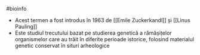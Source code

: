 #bioinfo 
- Acest termen a fost introdus în 1963 de [[Emile Zuckerkandl]] și [[Linus Pauling]]
- Este studiul trecutului bazat pe studierea genetică a rămășițelor organismelor care au trăit în diferite perioade istorice, folosind materialul genetic conservat în situri arheologice